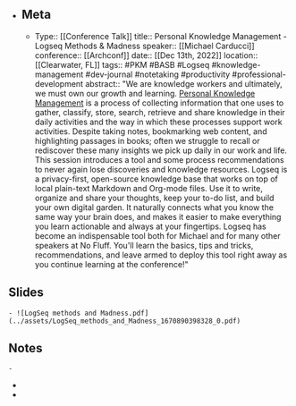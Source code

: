 - ## Meta
	- Type:: [[Conference Talk]]
	  title:: Personal Knowledge Management - Logseq Methods & Madness
	  speaker:: [[Michael Carducci]]
	  conference:: [[Archconf]]
	  date:: [[Dec 13th, 2022]] 
	  location:: [[Clearwater, FL]]
	  tags:: #PKM #BASB #Logseq #knowledge-management #dev-journal #notetaking #productivity #professional-development
	  abstract:: "We are knowledge workers and ultimately, we must own our growth and learning. [Personal Knowledge Management](https://en.wikipedia.org/wiki/Personal_knowledge_management) is a process of collecting information that one uses to gather, classify, store, search, retrieve and share knowledge in their daily activities and the way in which these processes support work activities. Despite taking notes, bookmarking web content, and highlighting passages in books; often we struggle to recall or rediscover these many insights we pick up daily in our work and life. This session introduces a tool and some process recommendations to never again lose discoveries and knowledge resources. Logseq is a privacy-first, open-source knowledge base that works on top of local plain-text Markdown and Org-mode files. Use it to write, organize and share your thoughts, keep your to-do list, and build your own digital garden. It naturally connects what you know the same way your brain does, and makes it easier to make everything you learn actionable and always at your fingertips. Logseq has become an indispensable tool both for Michael and for many other speakers at No Fluff. You'll learn the basics, tips and tricks, recommendations, and leave armed to deploy this tool right away as you continue learning at the conference!"
## Slides
	- ![LogSeq methods and Madness.pdf](../assets/LogSeq_methods_and_Madness_1670890398328_0.pdf)
## Notes
	-
-
-